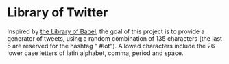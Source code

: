 # Library of Twitter

Inspired by [the Library of Babel](https://en.wikipedia.org/wiki/The_Library_of_Babel), the goal of this project is to provide a generator of tweets, using a random combination of 135 characters (the last 5 are reserved for the hashtag " #lot"). Allowed characters include the 26 lower case letters of latin alphabet, comma, period and space.
